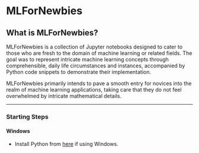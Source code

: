 
# MLForNewbies

## What is MLForNewbies?

MLForNewbies is a collection of Jupyter notebooks designed to cater to those who are fresh to the domain of machine learning or related fields. The goal was to represent intricate machine learning concepts through comprehensible, daily life circumstances and instances, accompanied by Python code snippets to demonstrate their implementation.

MLForNewbies primarily intends to pave a smooth entry for novices into the realm of machine learning applications, taking care that they do not feel overwhelmed by intricate mathematical details.

****

### Starting Steps

#### Windows
- Install Python from [here](https://www.python.org/downloads/release/python-355/) if using Windows.